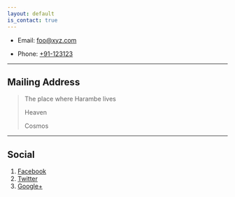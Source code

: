 ```yaml
---
layout: default
is_contact: true
---
```


* Email: [foo@xyz.com](mailto:foo@xyz.com)

* Phone: [+91-123123](tel:+91-123123)

---

## Mailing Address

> The place where Harambe lives
>
> Heaven
>
> Cosmos

---

## Social

1. [Facebook](#)
2. [Twitter](#)
3. [Google+](#)
